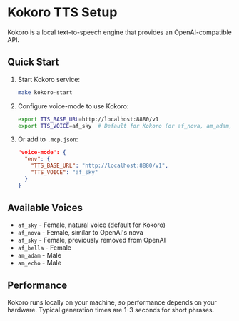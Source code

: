 # Kokoro TTS Setup

Kokoro is a local text-to-speech engine that provides an OpenAI-compatible API.

## Quick Start

1. Start Kokoro service:
   ```bash
   make kokoro-start
   ```

2. Configure voice-mode to use Kokoro:
   ```bash
   export TTS_BASE_URL=http://localhost:8880/v1
   export TTS_VOICE=af_sky  # Default for Kokoro (or af_nova, am_adam, etc.)
   ```

3. Or add to `.mcp.json`:
   ```json
   "voice-mode": {
     "env": {
       "TTS_BASE_URL": "http://localhost:8880/v1",
       "TTS_VOICE": "af_sky"
     }
   }
   ```

## Available Voices

- `af_sky` - Female, natural voice (default for Kokoro)
- `af_nova` - Female, similar to OpenAI's nova
- `af_sky` - Female, previously removed from OpenAI
- `af_bella` - Female
- `am_adam` - Male
- `am_echo` - Male

## Performance

Kokoro runs locally on your machine, so performance depends on your hardware. Typical generation times are 1-3 seconds for short phrases.